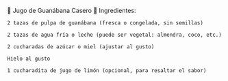 🥤 Jugo de Guanábana Casero
🍈 Ingredientes:

    2 tazas de pulpa de guanábana (fresca o congelada, sin semillas)

    2 tazas de agua fría o leche (puede ser vegetal: almendra, coco, etc.)

    2 cucharadas de azúcar o miel (ajustar al gusto)

    Hielo al gusto

    1 cucharadita de jugo de limón (opcional, para resaltar el sabor)